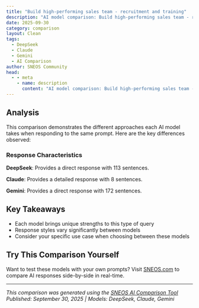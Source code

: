 ```yaml
---
title: "Build high-performing sales team - recruitment and training"
description: "AI model comparison: Build high-performing sales team - recruitment and training..."
date: 2025-09-30
category: comparison
layout: Clean
tags:
  - DeepSeek
  - Claude
  - Gemini
  - AI Comparison
author: SNEOS Community
head:
  - - meta
    - name: description
      content: "AI model comparison: Build high-performing sales team - recruitment and training..."
---
```


<ChatComparison
  title="Build high-performing sales team - recruitment and training"
  prompt="Build high-performing sales team - recruitment and training"
  :responses='{"DeepSeek": "Of course. Building a high-performing sales team is a systematic process that hinges on two critical pillars: **Strategic Recruitment** and **Continuous Training \u0026 Enablement**.\n\nHere is a comprehensive guide to doing both effectively.\n\n---\n\n### **Part 1: Strategic Recruitment - Finding the Right Athletes**\n\nYou can\u0027t train someone to have the right mindset. You have to hire for it first.\n\n#### **Step 1: Define Your Ideal Sales Profile (ISP)**\nBefore you write a job description, define who you\u0027re looking for. The ISP should be based on your top performers and include:\n\n* **Skills \u0026 Experience:**\n * *Hard Skills:* CRM proficiency, sales methodology (e.g., MEDDIC, SPIN), industry knowledge.\n * *Soft Skills:* Resilience, curiosity, empathy, coachability, strong communication.\n* **Motivations \u0026 Drive:** What gets them out of bed? Money? Career growth? Mastery? Winning?\n* **Cultural Add:** Will they enhance your team\u0027s culture? Do they align with company values?\n* **Role-Specific Traits:** An SDR might need boundless energy and resilience to rejection. An Account Executive might need strategic thinking and negotiation skills.\n\n#### **Step 2: Source Candidates from Multiple Channels**\nDon\u0027t rely on just one method.\n* **Employee Referrals:** Your best performers often know other great people. Offer a meaningful referral bonus.\n* **LinkedIn:** Use LinkedIn Recruiter to proactively search for passive candidates using filters based on your ISP.\n* **Specialized Recruiters:** For senior or hard-to-fill roles, a good sales recruiter is worth the investment.\n* **Networking \u0026 Events:** Attend industry conferences and host meetups.\n* **Inbound Applications:** Have a compelling careers page that sells the role and your company culture.\n\n#### **Step 3: Implement a Rigorous, Multi-Stage Interview Process**\nA single interview is not enough. A robust process might look like this:\n\n1. **Screening Call (30 mins):** Conducted by a recruiter or hiring manager. Assess basic qualifications, communication skills, and salary/role alignment.\n2. **Hiring Manager Interview (60 mins):** Dive into their resume. Use behavioral questions (\u0022Tell me about a time you...\u0022) to assess past performance and skills.\n3. **Role-Specific Assignment:** This is crucial.\n * For an **SDR:** A cold email/voicemail assignment or a mock cold call.\n * For an **AE:** A discovery call role-play or a deal review of a past opportunity.\n4. **Panel Interview (Cross-Functional):** Have them meet with marketing, customer success, or other AEs. Assess cultural fit and collaborative nature.\n5. **Final Interview \u0026 \u0022Close\u0022:** Often with the Head of Sales or CEO. This is to inspire the candidate, discuss vision, and formally make an offer.\n\n**Key Interview Questions to Ask:**\n* \u0022Walk me through your resume and tell me the *story* of your career choices.\u0022\n* \u0022What does a \u0027good day\u0027 look like for you in sales?\u0022\n* \u0022Tell me about a time you lost a deal you thought you would win. What did you learn?\u0022\n* \u0022What\u0027s the most creative thing you\u0027ve done to get a meeting with a prospect?\u0022\n* \u0022What motivates you beyond money?\u0022\n\n---\n\n### **Part 2: Continuous Training \u0026 Enablement - Turning Talent into Performance**\n\nA new hire\u0027s first 90 days are critical. Training should never stop.\n\n#### **Phase 1: Structured Onboarding (First 30-90 Days)**\nThis is not just about paperwork. It\u0027s about acceleration.\n* **Week 1: Foundation.** Company culture, values, product deep-dive, and tools (CRM, sales enablement platforms).\n* **Weeks 2-4: Process \u0026 Playbooks.** Teach your sales process, buyer personas, and use of sales playbooks. Begin shadowing calls.\n* **Weeks 5-8: Practice \u0026 Application.** Start with low-stakes activities (making internal calls, handling inbound leads). Conduct mock calls with recorded feedback.\n* **Weeks 9-12: Ramp.** Gradual transition to full quota, with heavy coaching and support.\n\n#### **Phase 2: Ongoing Development (The \u0022Always-On\u0022 Academy)**\nTraining is a continuous cycle, not a one-time event.\n\n* **Product Knowledge:** Regular updates on new features and competitive differentiators.\n* **Sales Methodology Training:** Formal training in a chosen methodology (e.g., Challenger Sale, MEDDIC, Sandler) and reinforcement through role-plays.\n* **Skills Workshops:** Focus on specific areas like negotiation, handling objections, social selling, or executive presence.\n* **Competitive Intelligence:** Regular updates on what your competitors are doing and how to counter it.\n\n#### **Key Elements of an Effective Training Program:**\n\n1. **Create Sales Playbooks:** Document everything.\n * **Ideal Customer Profile (ICP)** \u0026 Buyer Personas\n * **Call Scripts \u0026 Email Templates** (for different scenarios)\n * **Objection Handling Guides**\n * **Competitive Battle Cards**\n2. **Leverage Technology \u0026 Tools:**\n * **CRM (Salesforce, HubSpot):** The single source of truth.\n * **Sales Enablement Platform (Seismic, Highspot):** Centralizes playbooks and content.\n * **Conversation Intelligence (Gong, Chorus):** Record and analyze sales calls. This is a game-changer for coaching.\n3. **Implement a Coaching Culture:**\n * **1-on-1 Meetings:** Weekly, focused on deals, skills, and career growth.\n * **Call Reviews:** Managers should regularly listen to calls and provide specific, actionable feedback.\n * **Group Coaching:** Use anonymized call clips from Gong to teach best practices to the entire team.\n\n---\n\n### **Framework for Success: The 4 E\u0027s**\n\nTo tie it all together, manage your team using this simple framework:\n\n1. **Enlist (Recruit):** Find the right people using your ISP and rigorous process.\n2. **Equip (Train \u0026 Enable):** Give them the tools, knowledge, and playbooks to succeed.\n3. **Empower (Coach \u0026 Motivate):** Create a culture of continuous feedback and recognition. Empower them to make decisions.\n4. **Evaluate (Measure \u0026 Improve):** Use a clear scorecard. Track leading indicators (activities, pipeline generated) and lagging indicators (revenue, quota attainment). Use this data to inform coaching and recruiting.\n\n### **Sample 30-60-90 Day Plan for a New Sales Hire**\n\n| **Phase** | **Key Objectives** | **Success Metrics** |\n| :--- | :--- | :--- |\n| **Day 1-30: Learn \u0026 Absorb** | Complete onboarding. Master product fundamentals. Learn ICP \u0026 personas. Shadow 10\u002B calls. | 100% on product certification. CRM proficiency. |\n| **Day 31-60: Practice \u0026 Execute** | Make first customer calls (inbound/low-risk). Begin outbound prospecting. Manage a small segment of accounts. | First qualified meeting/demo set. Activity metrics (calls, emails). |\n| **Day 61-90: Contribute \u0026 Ramp** | Carry a partial quota. Fully own the sales cycle for new opportunities. Refine pitch and process. | Pipeline generated. First deal closed. On track to hit full quota in Month 4-6. |\n\nBy treating recruitment as a strategic hunt for specific traits and training as a continuous investment, you will build a sales team that is not just good, but consistently high-performing.", "Claude": "# Building a High-Performing Sales Team: Recruitment \u0026 Training Guide\n\n## \uD83C\uDFAF RECRUITMENT STRATEGY\n\n### Define Your Ideal Sales Profile\n\n**Core Competencies:**\n- Results-oriented mindset\n- Strong communication skills\n- Resilience and persistence\n- Customer-focused attitude\n- Coachability and growth mindset\n- Industry knowledge (trainable)\n\n**Role-Specific Requirements:**\n- **Inside Sales:** Tech-savvy, process-driven, phone skills\n- **Outside Sales:** Relationship builders, travel flexibility\n- **Account Management:** Retention focus, problem-solving\n- **Business Development:** Hunter mentality, prospecting skills\n\n### Recruitment Channels\n\n**1. Internal Referrals**\n- Employee referral programs with incentives\n- Leverage existing top performers\u0027 networks\n\n**2. Digital Recruitment**\n- LinkedIn Sales Navigator\n- Industry-specific job boards\n- Social media recruiting\n- Company website careers page\n\n**3. Traditional Methods**\n- Recruitment agencies specializing in sales\n- Industry events and conferences\n- University partnerships\n- Trade publications\n\n### Interview Process\n\n**Multi-Stage Approach:**\n\n**Stage 1: Initial Screening**\n- Phone/video screening (30 mins)\n- Basic qualification questions\n- Cultural fit assessment\n\n**Stage 2: Behavioral Interview**\n- STAR method questions\n- Role-playing scenarios\n- Past performance examples\n\n**Stage 3: Skills Assessment**\n- Sales simulation\n- Presentation exercise\n- Product/service knowledge test\n\n**Stage 4: Final Interview**\n- Team meet-and-greet\n- Reference checks\n- Compensation negotiation\n\n## \uD83D\uDCDA COMPREHENSIVE TRAINING PROGRAM\n\n### Phase 1: Foundation Training (Weeks 1-2)\n\n**Company \u0026 Culture Immersion**\n- Company history, mission, values\n- Organizational structure\n- Team introductions and mentorship assignment\n\n**Product/Service Mastery**\n- Detailed product knowledge\n- Competitive landscape\n- Value propositions and differentiators\n- Common objections and responses\n\n**Systems \u0026 Tools Training**\n- CRM platform proficiency\n- Sales automation tools\n- Communication platforms\n- Reporting and analytics tools\n\n### Phase 2: Sales Skills Development (Weeks 3-6)\n\n**Core Sales Methodology**\n- Your chosen framework (SPIN, Challenger, Solution Selling, etc.)\n- Sales process mapping\n- Qualification techniques\n- Needs analysis methods\n\n**Communication Excellence**\n- Active listening techniques\n- Questioning strategies\n- Presentation skills\n- Objection handling\n\n**Prospecting \u0026 Lead Generation**\n- Research techniques\n- Cold calling/emailing strategies\n- Social selling methods\n- Networking approaches\n\n### Phase 3: Advanced Techniques (Weeks 7-8)\n\n**Negotiation Skills**\n- Win-win strategies\n- Pricing discussions\n- Contract terms navigation\n- Closing techniques\n\n**Account Management**\n- Relationship building\n- Upselling/cross-selling\n- Customer retention strategies\n- Account planning\n\n### Phase 4: Real-World Application (Ongoing)\n\n**Shadowing Program**\n- Observe experienced reps\n- Joint sales calls\n- Feedback and coaching sessions\n\n**Gradual Responsibility Increase**\n- Start with smaller accounts\n- Progress to larger opportunities\n- Independent territory assignment\n\n## \uD83C\uDFC3\u200D\u2642\uFE0F ONGOING DEVELOPMENT \u0026 SUPPORT\n\n### Regular Training Cadence\n\n**Weekly:**\n- Team sales meetings\n- Pipeline reviews\n- Quick skill refreshers\n\n**Monthly:**\n- Individual coaching sessions\n- Performance reviews\n- New product updates\n\n**Quarterly:**\n- Advanced skills workshops\n- Guest speaker sessions\n- Team building activities\n\n**Annually:**\n- Comprehensive skills assessment\n- Industry conference attendance\n- Career development planning\n\n### Coaching Framework\n\n**1. Observation \u0026 Assessment**\n- Call monitoring and analysis\n- Performance metrics review\n- Skill gap identification\n\n**2. Feedback Delivery**\n- Specific, actionable feedback\n- Recognition of strengths\n- Improvement opportunities\n\n**3. Practice \u0026 Role-Play**\n- Scenario-based exercises\n- Skill reinforcement\n- Confidence building\n\n**4. Implementation \u0026 Follow-up**\n- Real-world application\n- Progress monitoring\n- Adjustment as needed\n\n## \uD83D\uDCCA PERFORMANCE MEASUREMENT\n\n### Key Performance Indicators (KPIs)\n\n**Activity Metrics:**\n- Calls made per day\n- Emails sent\n- Meetings scheduled\n- Demos conducted\n\n**Pipeline Metrics:**\n- Lead conversion rates", "Gemini": "Okay, let\u0027s break down how to build a high-performing sales team, focusing on recruitment and training. This is a multifaceted process, so we\u0027ll cover the key areas with actionable steps.\n\n**I. RECRUITMENT: Finding the Right Talent**\n\n**A. Defining the Ideal Sales Candidate Profile (ICP):**\n\nBefore you start looking, know *who* you\u0027re looking for. This isn\u0027t just about experience; it\u0027s about attitude, skills, and cultural fit.\n\n* **1. Skills and Experience:**\n * **Industry Knowledge:** Do they need specific industry experience, or can they learn quickly?\n * **Sales Process Proficiency:** Are you looking for someone who understands a particular sales methodology (e.g., SPIN Selling, Challenger Sale, MEDDIC)?\n * **CRM Expertise:** Familiarity with CRM systems (Salesforce, HubSpot, etc.) is usually a must.\n * **Communication Skills:** Excellent written and verbal communication are non-negotiable.\n * **Negotiation Skills:** Can they confidently close deals and handle objections?\n * **Product Knowledge:** How quickly can they pick up product knowledge?\n * **Cold Calling/Prospecting skills:** Will they be required to find new leads?\n\n* **2. Personality Traits and Attributes:**\n * **Resilience:** Sales is a tough job; they need to bounce back from rejection.\n * **Goal-Oriented:** Driven by targets and motivated to succeed.\n * **Self-Motivated:** Able to work independently and manage their time effectively.\n * **Adaptability:** Can adjust to changing market conditions and customer needs.\n * **Empathy:** Able to understand and connect with customers.\n * **Curiosity:** Eager to learn and ask questions.\n * **Integrity:** Honest and ethical in their dealings with customers and colleagues.\n * **Coachability:** Open to feedback and willing to improve.\n * **Enthusiasm:** Positive and passionate about the product/service.\n\n* **3. Cultural Fit:**\n * **Company Values:** Do they align with your company\u0027s values and mission?\n * **Teamwork:** Can they collaborate effectively with others?\n * **Work Ethic:** Do they share your company\u0027s approach to work?\n * **Growth Mindset:** Desire for professional development?\n\n* **4. Performance History**\n * What are their past achievements and how did they achieve these results?\n\n**B. Sourcing Candidates:**\n\n* **1. Internal Referrals:** Encourage employees to refer candidates. Offer incentives. Referred candidates often have a higher chance of success.\n* **2. Job Boards:** Use general job boards (Indeed, LinkedIn, Glassdoor) and industry-specific boards.\n* **3. LinkedIn:** Actively search for candidates on LinkedIn using specific keywords. Consider LinkedIn Recruiter.\n* **4. Sales Recruiting Agencies:** Engage a specialized sales recruiting agency if you need help finding top talent. They often have access to passive candidates.\n* **5. Company Website:** Promote open positions on your company website.\n* **6. Networking:** Attend industry events and conferences to meet potential candidates.\n* **7. University Partnerships:** Partner with local universities that have a strong business or sales program.\n\n**C. Screening and Interviewing:**\n\n* **1. Resume Screening:** Review resumes carefully, looking for relevant experience, skills, and accomplishments.\n* **2. Phone Screening:** Conduct a brief phone screening to assess communication skills, motivation, and basic qualifications. Use a standardized set of questions.\n* **3. In-Person (or Video) Interviews:** Use a structured interview process with a panel of interviewers. Ask behavioral questions to assess past performance and predict future success.\n * **Behavioral Questions:** \u0022Tell me about a time you faced a difficult sales situation. How did you handle it?\u0022 \u0022Describe a time you missed a sales target. What did you learn from the experience?\u0022\n * **Situational Questions:** \u0022How would you handle a customer who is constantly demanding discounts?\u0022 \u0022What would you do if you were assigned a territory with low sales performance?\u0022\n * **Competency-Based Questions:** Assess competencies defined in your ICP. For example, \u0022Tell me about a time you had to adapt to a change in sales strategy. How did you handle it and what was the outcome?\u0022\n\n* **4. Skills Assessments:**\n * **Sales Aptitude Tests:** Assess natural sales abilities and potential.\n * **Personality Tests:** Use tools like DISC or Myers-Briggs to understand personality traits and how they might impact performance. (Use with caution; focus on job-related insights, not labeling.)\n * **Role-Playing/Simulations:** Have candidates participate in a sales role-play scenario to assess their skills in action.\n * **Presentation Skills:** Have them prepare and deliver a short presentation on your product/service.\n\n* **5. References:** Always check references to verify information and gain additional insights into the candidate\u0027s performance and work ethic.\n * Ask open ended questions like \u0022Tell me more about [candidate]\u0027s ability to...?\u0022\n\n**D. Making the Offer:**\n\n* **Competitive Compensation:** Offer a competitive salary and benefits package based on industry standards and the candidate\u0027s experience.\n* **Incentive Structure:** Design a clear and motivating commission structure that rewards high performance.\n* **Growth Opportunities:** Highlight opportunities for career advancement and professional development.\n* **Company Culture:** Reinforce the positive aspects of your company culture.\n* **Timely Communication:** Keep candidates informed throughout the hiring process.\n\n**II. TRAINING: Developing High-Performing Sales Professionals**\n\n**A. Onboarding Program:**\n\n* **1. First Impressions:** Create a welcoming and organized onboarding experience. Make sure the new hire feels valued and supported from day one.\n* **2. Company Overview:** Provide a comprehensive overview of the company\u0027s history, mission, values, and culture.\n* **3. Product/Service Training:** Provide in-depth training on your products or services, including features, benefits, and competitive advantages.\n* **4. Sales Process Training:** Teach your sales process, including prospecting, qualification, presentation, closing, and account management.\n* **5. CRM and Tools Training:** Train new hires on how to use your CRM system and other sales tools.\n* **6. Role-Playing and Simulations:** Provide opportunities for practice through role-playing and simulations.\n* **7. Mentorship:** Pair new hires with experienced sales professionals for mentorship and guidance.\n\n**B. Ongoing Training and Development:**\n\n* **1. Regular Sales Meetings:** Conduct regular sales meetings to discuss performance, share best practices, and provide updates on company news and product developments.\n* **2. Skills-Based Workshops:** Offer workshops to improve specific sales skills, such as negotiation, closing, and objection handling.\n* **3. Product Updates:** Provide ongoing training on new products and features.\n* **4. Industry Knowledge:** Encourage sales professionals to stay up-to-date on industry trends and best practices.\n* **5. Coaching and Feedback:** Provide regular coaching and feedback to help sales professionals improve their performance.\n* **6. External Training:** Consider sending sales professionals to external training programs or conferences.\n* **7. Certifications:** Offer opportunities to gain relevant sales certifications.\n* **8. Management Training:** Provide management training for high-performing sales reps that are taking on leadership roles.\n\n**C. Sales Technology Training:**\n\n* **1. CRM Proficiency:** Emphasize comprehensive CRM usage, including data entry, reporting, and pipeline management.\n* **2. Sales Automation Tools:** Train on tools that automate tasks like email outreach, lead nurturing, and appointment scheduling.\n* **3. Social Selling:** Teach how to leverage social media platforms like LinkedIn for prospecting and building relationships.\n* **4. Data Analytics:** Train on using data analytics tools to track sales performance, identify trends, and make data-driven decisions.\n* **5. Video Conferencing:** Master the use of video conferencing tools for remote sales presentations and meetings.\n* **6. AI-Powered Sales Tools:** Introduce and train on AI-powered tools for lead scoring, personalized communication, and sales forecasting.\n\n**D. Measuring Training Effectiveness:**\n\n* **1. Key Performance Indicators (KPIs):** Track KPIs such as sales volume, conversion rates, and customer satisfaction to measure the impact of training.\n* **2. Sales Performance Reviews:** Conduct regular sales performance reviews to assess individual and team progress.\n* **3. Feedback:** Gather feedback from sales professionals on the effectiveness of training programs.\n* **4. Assessments:** Use quizzes and assessments to evaluate knowledge retention.\n* **5. ROI Analysis:** Calculate the return on investment (ROI) of training programs to justify the cost.\n\n**III. Creating a Supportive Sales Environment:**\n\n* **1. Clear Goals and Expectations:** Set clear and measurable goals for sales professionals.\n* **2. Positive Reinforcement:** Recognize and reward outstanding performance.\n* **3. Team Collaboration:** Foster a culture of collaboration and teamwork.\n* **4. Open Communication:** Encourage open communication between sales professionals and management.\n* **5. Work-Life Balance:** Promote a healthy work-life balance to prevent burnout.\n* **6. Technology and Resources:** Provide the necessary technology and resources to help sales professionals succeed.\n* **7. Growth Opportunities:** Provide advancement opportunities and professional development to keep sales teams engaged.\n\n**Key Considerations:**\n\n* **Customization:** Tailor your recruitment and training programs to the specific needs of your company and industry.\n* **Continuous Improvement:** Continuously evaluate and improve your recruitment and training programs based on feedback and performance data.\n* **Technology Integration:** Leverage technology to streamline the recruitment and training process.\n* **Budget:** Allocate sufficient budget to support your recruitment and training efforts.\n* **Management Support:** Ensure that management is fully committed to supporting the sales team.\n* **Documentation:** Keep detailed records of the recruitment and training process.\n* **Legal Compliance:** Ensure that your recruitment and training practices comply with all applicable laws and regulations.\n\nBy implementing these strategies, you can build a high-performing sales team that drives revenue growth and achieves your business goals. Remember that this is an ongoing process, so be prepared to adapt and adjust your approach as needed. Good luck!\n"}' 
  published-date="17:06"
/>

## Analysis

This comparison demonstrates the different approaches each AI model takes when responding to the same prompt. Here are the key differences observed:

### Response Characteristics

**DeepSeek**: Provides a direct response with 113 sentences. 

**Claude**: Provides a detailed response with 8 sentences. 

**Gemini**: Provides a direct response with 172 sentences. 

## Key Takeaways

- Each model brings unique strengths to this type of query
- Response styles vary significantly between models
- Consider your specific use case when choosing between these models

## Try This Comparison Yourself

Want to test these models with your own prompts? Visit [SNEOS.com](https://sneos.com) to compare AI responses side-by-side in real-time.

---

*This comparison was generated using the [SNEOS AI Comparison Tool](https://sneos.com)*
*Published: September 30, 2025 | Models: DeepSeek, Claude, Gemini*
